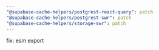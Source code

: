 ```yaml
---
"@supabase-cache-helpers/postgrest-react-query": patch
"@supabase-cache-helpers/postgrest-swr": patch
"@supabase-cache-helpers/storage-swr": patch
---
```


fix: esm export
